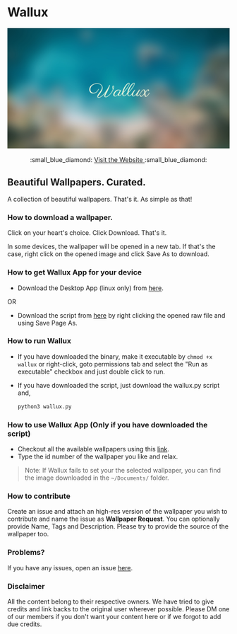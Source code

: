 
# Wallux


![Wallux](Wallux_cover.png)

<div align="center">
  :small_blue_diamond: <a href="https://wallux-0.github.io/Wallux/"> Visit the Website </a> :small_blue_diamond:
</div>

## Beautiful Wallpapers. Curated.

A collection of beautiful wallpapers. That's it. As simple as that!

### How to download a wallpaper.

Click on your heart's choice. Click Download. That's it.

In some devices, the wallpaper will be opened in a new tab. If that's the case, right click on the opened image and click Save As to download.

### How to get Wallux App for your device

* Download the Desktop App (linux only) from <a href="https://github.com/Wallux-0/Wallux-Desktop/releases/download/beta/wallux">here</a>.

OR

* Download the script from <a href="https://raw.githubusercontent.com/Wallux-0/Wallux/main/wallux.py">here</a> by right clicking the opened raw file and using Save Page As.

### How to run Wallux

* If you have downloaded the binary, make it executable by ```chmod +x wallux``` or right-click, goto permissions tab and select the "Run as executable" checkbox and just double click to run.

* If you have downloaded the script, just download the wallux.py script and,
    ```bash
    python3 wallux.py
    ```

### How to use Wallux App (Only if you have downloaded the script)

* Checkout all the available wallpapers using this <a href="https://wallux-0.github.io/Wallux/">link</a>.
* Type the id number of the wallpaper you like and relax.
> Note: If Wallux fails to set your the selected wallpaper, you can find the image downloaded in the ``~/Documents/`` folder.

### How to contribute

Create an issue and attach an high-res version of the wallpaper you wish to contribute and name the issue as **Wallpaper Request**.
You can optionally provide Name, Tags and Description.
Please try to provide the source of the wallpaper too.

### Problems?

If you have any issues, open an issue <a href="https://github.com/Wallux-0/Wallux/issues">here</a>.

### Disclaimer

All the content belong to their respective owners. We have tried to give credits and link backs to the original user wherever possible. Please DM one of our members if you don't want your content here or if we forgot to add due credits.
